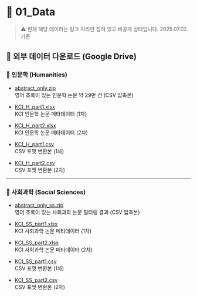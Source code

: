 # 📁 01_Data

> ⚠️ 현재 해당 데이터는 링크 자리만 잡혀 있고 비공개 상태입니다. 2025.07.02. 기준

## 🔗 외부 데이터 다운로드 (Google Drive)

### 📁 인문학 (Humanities)

- [abstract_only.zip](https://drive.google.com/파일ID1)  
  영어 초록이 있는 인문학 논문 약 29만 건 (CSV 압축본)

- [KCI_H_part1.xlsx](https://drive.google.com/파일ID2)  
  KCI 인문학 논문 메타데이터 (1차)

- [KCI_H_part2.xlsx](https://drive.google.com/파일ID3)  
  KCI 인문학 논문 메타데이터 (2차)

- [KCI_H_part1.csv](https://drive.google.com/파일ID4)  
  CSV 포맷 변환본 (1차)
  
- [KCI_H_part2.csv](https://drive.google.com/파일ID4)  
  CSV 포맷 변환본 (2차)

---

### 📁 사회과학 (Social Sciences)

- [abstract_only_ss.zip](https://drive.google.com/파일ID5)  
  영어 초록이 있는 사회과학 논문 필터링 결과 (CSV 압축본)

- [KCI_SS_part1.xlsx](https://drive.google.com/파일ID6)  
  KCI 사회과학 논문 메타데이터 (1차)

- [KCI_SS_part2.xlsx](https://drive.google.com/파일ID7)  
  KCI 사회과학 논문 메타데이터 (2차)

- [KCI_SS_part1.csv](https://drive.google.com/파일ID8)  
  CSV 포맷 변환본 (1차)

- [KCI_SS_part2.csv](https://drive.google.com/파일ID9)  
  CSV 포맷 변환본 (2차)

